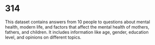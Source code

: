 # 314

This dataset contains answers from 10 people to questions about mental health, modern life, and factors that affect the mental health of mothers, fathers, and children. It includes information like age, gender, education level, and opinions on different topics.
